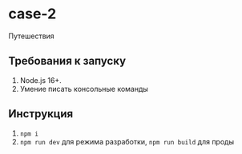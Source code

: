 # case-2
Путешествия

## Требования к запуску
1. Node.js 16+.
2. Умение писать консольные команды

## Инструкция

1. `npm i`
2. `npm run dev` для режима разработки, `npm run build` для проды